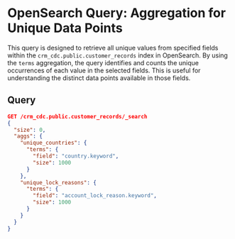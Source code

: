 # OpenSearch Query: Aggregation for Unique Data Points

This query is designed to retrieve all unique values from specified fields within the `crm_cdc.public.customer_records` index in OpenSearch. By using the `terms` aggregation, the query identifies and counts the unique occurrences of each value in the selected fields. This is useful for understanding the distinct data points available in those fields.

## Query

```json
GET /crm_cdc.public.customer_records/_search
{
  "size": 0,
  "aggs": {
    "unique_countries": {
      "terms": {
        "field": "country.keyword",
        "size": 1000
      }
    },
    "unique_lock_reasons": {
      "terms": {
        "field": "account_lock_reason.keyword",
        "size": 1000
      }
    }
  }
}
```